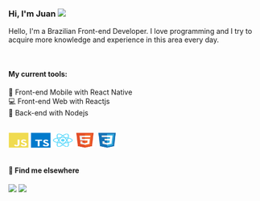 ### Hi, I'm Juan <img src="https://media.giphy.com/media/hvRJCLFzcasrR4ia7z/giphy.gif" width="30" >

Hello, I'm a Brazilian Front-end Developer. I love programming and I try to acquire more knowledge and experience in this area every day.

<br>

#### My current tools:

📲 Front-end Mobile with React Native<br>
💻 Front-end Web with Reactjs<br>
📡 Back-end with Nodejs
</div>

<div style="display: inline_block"><br>
  <img align="center" alt="Juan-Js" height="30" width="40" src="https://raw.githubusercontent.com/devicons/devicon/master/icons/javascript/javascript-plain.svg">
  <img align="center" alt="Juan-Ts" height="30" width="40" src="https://raw.githubusercontent.com/devicons/devicon/master/icons/typescript/typescript-plain.svg">
  <img align="center" alt="Juan-React" height="30" width="40" src="https://raw.githubusercontent.com/devicons/devicon/master/icons/react/react-original.svg">
  <img align="center" alt="Juan-HTML" height="30" width="40" src="https://raw.githubusercontent.com/devicons/devicon/master/icons/html5/html5-original.svg">
  <img align="center" alt="Juan-CSS" height="30" width="40" src="https://raw.githubusercontent.com/devicons/devicon/master/icons/css3/css3-original.svg">
</div>
   <br>

#### 💬 Find me elsewhere
 

 
<div> 
  <a href="https://www.linkedin.com/in/juan-pablo-fila-7801481a1" target="_blank"><img src="https://img.shields.io/badge/-LinkedIn-%230077B5?style=for-the-badge&logo=linkedin&logoColor=white" target="_blank"></a> 
  <a href = "mailto:juanfilapablo@hotmail.com"><img src="https://img.shields.io/badge/-Gmail-%23333?style=for-the-badge&logo=gmail&logoColor=white" target="_blank"></a>
<div/>
